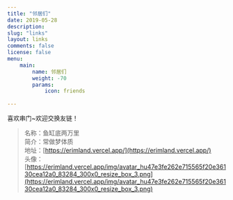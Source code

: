```yaml
---
title: "邻居们"
date: 2019-05-28
description: 
slug: "links"
layout: links
comments: false
license: false
menu: 
    main:
        name: 邻居们
        weight: -70
        params:
            icon: friends
        
---
```

<style>
.article-header {
    display: none;
  }
.article-footer {
	display: none;
  }

</style>






 喜欢串门~欢迎交换友链！


> 名称：鱼缸底两万里  
> 简介：常做梦体质  
> 地址：[https://erimland.vercel.app/](https://erimland.vercel.app/)  
> 头像：[https://erimland.vercel.app/img/avatar_hu47e3fe262e715565f20e36130cea12a0_83284_300x0_resize_box_3.png](https://erimland.vercel.app/img/avatar_hu47e3fe262e715565f20e36130cea12a0_83284_300x0_resize_box_3.png)

